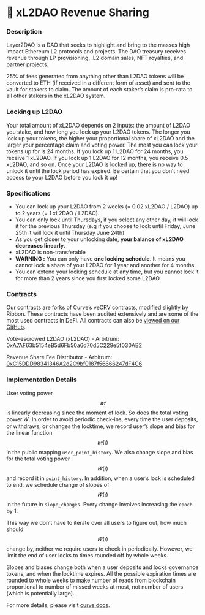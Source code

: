 # 🚀 xL2DAO Revenue Sharing

### Description

Layer2DAO is a DAO that seeks to highlight and bring to the masses high impact Ethereum L2 protocols and projects. The DAO treasury receives revenue through LP provisioning, .L2 domain sales, NFT royalties, and partner projects.

25% of fees generated from anything other than L2DAO tokens will be converted to ETH (if received in a different form of asset) and sent to the vault for stakers to claim. The amount of each staker’s claim is pro-rata to all other stakers in the xL2DAO system.&#x20;

### Locking up L2DAO

Your total amount of xL2DAO depends on 2 inputs: the amount of L2DAO you stake, and how long you lock up your L2DAO tokens. The longer you lock up your tokens, the higher your proportional share of xL2DAO and the larger your percentage claim and voting power. The most you can lock your tokens up for is 24 months. If you lock up 1 L2DAO for 24 months, you receive 1 xL2DAO. If you lock up 1 L2DAO for 12 months, you receive 0.5 xL2DAO, and so on. Once your L2DAO is locked up, there is no way to unlock it until the lock period has expired. Be certain that you don’t need access to your L2DAO before you lock it up!

### Specifications&#x20;

* You can lock up your L2DAO from 2 weeks (= 0.02 xL2DAO / L2DAO) up to 2 years (= 1 xL2DAO / L2DAO).
* You can only lock until Thursdays, if you select any other day, it will lock it for the previous Thursday (e.g if you choose to lock until Friday, June 25th it will lock it until Thursday June 24th)
* As you get closer to your unlocking date, **your balance of xL2DAO decreases linearly**.
* xL2DAO is non-transferable&#x20;
* **WARNING :** You can only have **one locking schedule**. It means you cannot lock a share of your L2DAO for 1 year and another for 4 months.&#x20;
* You can extend your locking schedule at any time, but you cannot lock it for more than 2 years since you first locked some L2DAO.

### Contracts

Our contracts are forks of Curve’s veCRV contracts, modified slightly by Ribbon. These contracts have been audited extensively and are some of the most used contracts in DeFi. All contracts can also be [viewed on our GitHub](https://github.com/Layer2DAO/Layer2DAO/tree/main/contracts).

Vote-escrowed L2DAO (xL2DAO) - Arbitrum: [0xA7AF63b5154eB5d6Fb50a6d70d5C229e5f030AB2 ](https://arbiscan.io/token/0xa7af63b5154eb5d6fb50a6d70d5c229e5f030ab2)

Revenue Share Fee Distributor - Arbitrum: [0xC15DDD98341346A2d2C9bf0187f56666247dF4C6](https://arbiscan.io/address/0xc15ddd98341346a2d2c9bf0187f56666247df4c6)

### Implementation Details

User voting power $$𝑤𝑖$$ is linearly decreasing since the moment of lock. So does the total voting power 𝑊. In order to avoid periodic check-ins, every time the user deposits, or withdraws, or changes the locktime, we record user’s slope and bias for the linear function $$𝑤𝑖(𝑡)$$ in the public mapping `user_point_history`. We also change slope and bias for the total voting power $$𝑊(𝑡)$$ and record it in `point_history`. In addition, when a user’s lock is scheduled to end, we schedule change of slopes of $$𝑊(𝑡)$$ in the future in `slope_changes`. Every change involves increasing the `epoch` by 1.

This way we don’t have to iterate over all users to figure out, how much should $$𝑊(𝑡)$$ change by, neither we require users to check in periodically. However, we limit the end of user locks to times rounded off by whole weeks.

Slopes and biases change both when a user deposits and locks governance tokens, and when the locktime expires. All the possible expiration times are rounded to whole weeks to make number of reads from blockchain proportional to number of missed weeks at most, not number of users (which is potentially large).

For more details, please visit [curve docs](https://curve.readthedocs.io/dao-vecrv.html#querying-balances-locks-and-supply).
